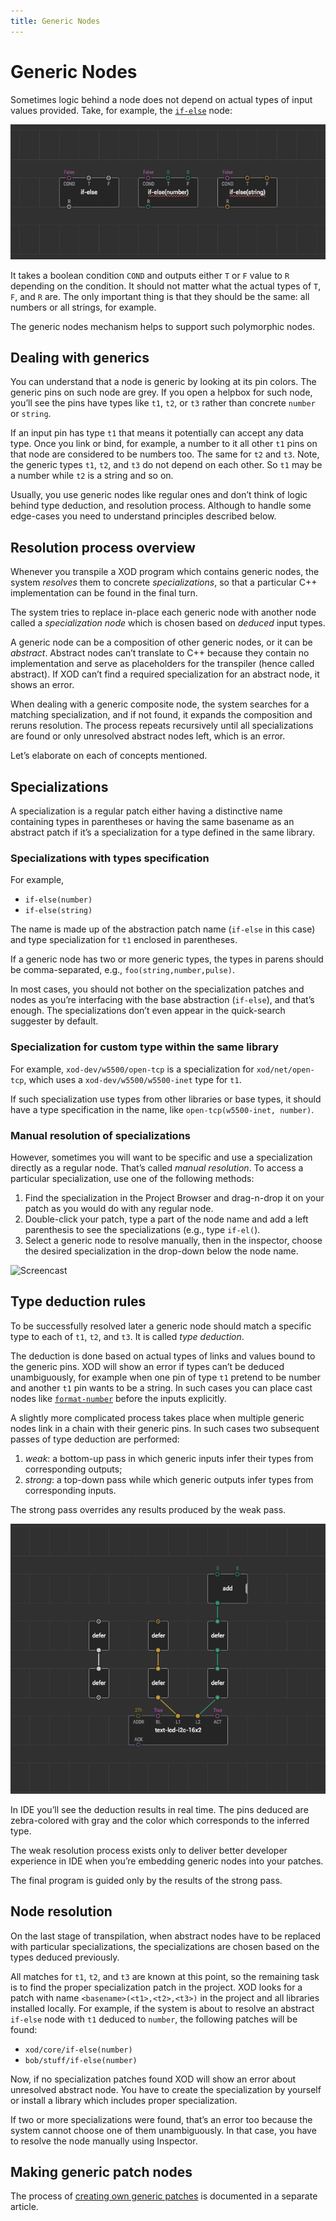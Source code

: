 ```yaml
---
title: Generic Nodes
---
```


# Generic Nodes

Sometimes logic behind a node does not depend on actual types of input values
provided. Take, for example, the
[`if-else`](https://xod.io/libs/xod/core/if-else/) node:

![A generic node](./if-else.patch.png)

It takes a boolean condition `COND` and outputs either `T` or `F` value to `R`
depending on the condition. It should not matter what the actual types of `T`,
`F`, and `R` are. The only important thing is that they should be the same: all
numbers or all strings, for example.

The generic nodes mechanism helps to support such polymorphic nodes.

## Dealing with generics

You can understand that a node is generic by looking at its pin colors. The
generic pins on such node are grey. If you open a helpbox for such node, you’ll
see the pins have types like `t1`, `t2`, or `t3` rather than concrete `number`
or `string`.

If an input pin has type `t1` that means it potentially can accept any data
type. Once you link or bind, for example, a number to it all other `t1` pins on
that node are considered to be numbers too. The same for `t2` and `t3`. Note,
the generic types `t1`, `t2`, and `t3` do not depend on each other. So `t1` may
be a number while `t2` is a string and so on.

Usually, you use generic nodes like regular ones and don’t think of logic behind
type deduction, and resolution process. Although to handle some edge-cases you
need to understand principles described below.

## Resolution process overview

Whenever you transpile a XOD program which contains generic nodes, the system
_resolves_ them to concrete _specializations_, so that a particular C++
implementation can be found in the final turn.

The system tries to replace in-place each generic node with another node called
a _specialization node_ which is chosen based on _deduced_ input types.

A generic node can be a composition of other generic nodes, or it can be
_abstract_. Abstract nodes can’t translate to C++ because they contain no
implementation and serve as placeholders for the transpiler (hence called
abstract). If XOD can’t find a required specialization for an abstract node, it
shows an error.

When dealing with a generic composite node, the system searches for a matching
specialization, and if not found, it expands the composition and reruns
resolution. The process repeats recursively until all specializations are found
or only unresolved abstract nodes left, which is an error.

Let’s elaborate on each of concepts mentioned.

## Specializations

A specialization is a regular patch either having a distinctive name containing
types in parentheses or having the same basename as an abstract patch if it’s a
specialization for a type defined in the same library.

### Specializations with types specification

For example,

- `if-else(number)`
- `if-else(string)`

The name is made up of the abstraction patch name (`if-else` in this case) and
type specialization for `t1` enclosed in parentheses.

If a generic node has two or more generic types, the types in parens should be
comma-separated, e.g., `foo(string,number,pulse)`.

In most cases, you should not bother on the specialization patches and nodes as
you’re interfacing with the base abstraction (`if-else`), and that’s enough. The
specializations don’t even appear in the quick-search suggester by default.

### Specialization for custom type within the same library

For example, `xod-dev/w5500/open-tcp` is a specialization for `xod/net/open-tcp`,
which uses a `xod-dev/w5500/w5500-inet` type for `t1`.

If such specialization use types from other libraries or base types, it should
have a type specification in the name, like `open-tcp(w5500-inet, number)`.

### Manual resolution of specializations

However, sometimes you will want to be specific and use a specialization
directly as a regular node. That’s called _manual resolution_. To access a
particular specialization, use one of the following methods:

1.  Find the specialization in the Project Browser and drag-n-drop it on your
    patch as you would do with any regular node.
2.  Double-click your patch, type a part of the node name and add a left
    parenthesis to see the specializations (e.g., type `if-el(`).
3.  Select a generic node to resolve manually, then in the inspector, choose the
    desired specialization in the drop-down below the node name.

![Screencast](./screencast.gif)

## Type deduction rules

To be successfully resolved later a generic node should match a specific type to
each of `t1`, `t2`, and `t3`. It is called _type deduction_.

The deduction is done based on actual types of links and values bound to the
generic pins. XOD will show an error if types can’t be deduced unambiguously,
for example when one pin of type `t1` pretend to be number and another `t1` pin
wants to be a string. In such cases you can place cast nodes like
[`format-number`](https://xod.io/libs/xod/core/format-number/) before the inputs
explicitly.

A slightly more complicated process takes place when multiple generic nodes link
in a chain with their generic pins. In such cases two subsequent passes of type
deduction are performed:

1.  _weak_: a bottom-up pass in which generic inputs infer their types from
    corresponding outputs;
2.  _strong_: a top-down pass while which generic outputs infer types from
    corresponding inputs.

The strong pass overrides any results produced by the weak pass.

![Deduction](./deduction.patch.png)

In IDE you’ll see the deduction results in real time. The pins deduced are
zebra-colored with gray and the color which corresponds to the inferred type.

The weak resolution process exists only to deliver better developer experience
in IDE when you’re embedding generic nodes into your patches.

The final program is guided only by the results of the strong pass.

## Node resolution

On the last stage of transpilation, when abstract nodes have to be replaced with
particular specializations, the specializations are chosen based on the types
deduced previously.

All matches for `t1`, `t2`, and `t3` are known at this point, so the remaining
task is to find the proper specialization patch in the project. XOD looks for a
patch with name `<basename>(<t1>,<t2>,<t3>)` in the project and all libraries
installed locally. For example, if the system is about to resolve an abstract
`if-else` node with `t1` deduced to `number`, the following patches will be
found:

- `xod/core/if-else(number)`
- `bob/stuff/if-else(number)`

Now, if no specialization patches found XOD will show an error about unresolved
abstract node. You have to create the specialization by yourself or install a
library which includes proper specialization.

If two or more specializations were found, that’s an error too because the
system cannot choose one of them unambiguously. In that case, you have to
resolve the node manually using Inspector.

## Making generic patch nodes

The process of [creating own generic patches](../creating-generics/) is
documented in a separate article.
